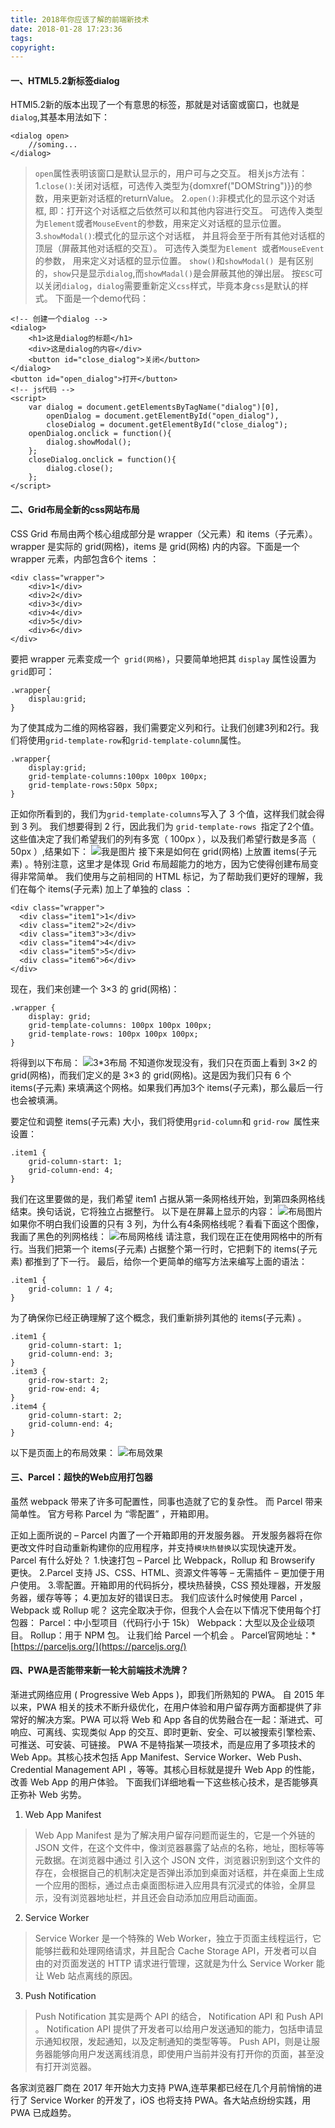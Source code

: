 ```yaml
---
title: 2018年你应该了解的前端新技术
date: 2018-01-28 17:23:36
tags:
copyright:
---
```

#### 一、HTML5.2新标签dialog
HTMl5.2新的版本出现了一个有意思的标签，那就是对话窗或窗口，也就是`dialog`,其基本用法如下：
```
<dialog open>
    //soming...
</dialog>
```
> `open`属性表明该窗口是默认显示的，用户可与之交互。
相关js方法有：
1.`close()`:关闭对话框，可选传入类型为{domxref("DOMString")}}的参数，用来更新对话框的returnValue。
2.`open()`:非模式化的显示这个对话框, 即：打开这个对话框之后依然可以和其他内容进行交互。 可选传入类型为` Element `或者` MouseEvent `的参数，用来定义对话框的显示位置。
3.`showModal()`:模式化的显示这个对话框， 并且将会至于所有其他对话框的顶层（屏蔽其他对话框的交互）。 可选传入类型为`Element `或者` MouseEvent `的参数， 用来定义对话框的显示位置。
> `show()`和`showModal() `是有区别的，`show`只是显示`dialog`,而`showMadal()`是会屏蔽其他的弹出层。
> 按`ESC`可以关闭`dialog`，`dialog`需要重新定义`css`样式，毕竟本身`css`是默认的样式。
下面是一个demo代码：
```
<!-- 创建一个dialog -->
<dialog>
    <h1>这是dialog的标题</h1>
    <div>这是dialog的内容</div>
    <button id="close_dialog">关闭</button>
</dialog>
<button id="open_dialog">打开</button>
<!-- js代码 -->
<script>
    var dialog = document.getElementsByTagName("dialog")[0],
        openDialog = document.getElementById("open_dialog"),
        closeDialog = document.getElementById("close_dialog");
    openDialog.onclick = function(){
        dialog.showModal();
    };
    closeDialog.onclick = function(){
        dialog.close();
    };
</script>
```
#### 二、Grid布局全新的css网站布局
CSS Grid 布局由两个核心组成部分是 wrapper（父元素）和 items（子元素）。 wrapper 是实际的 grid(网格)，items 是 grid(网格) 内的内容。下面是一个 wrapper 元素，内部包含6个 items ：
```
<div class="wrapper">
    <div>1</div>
    <div>2</div>
    <div>3</div>
    <div>4</div>
    <div>5</div>
    <div>6</div>
</div>
```
要把 wrapper 元素变成一个` grid(网格)`，只要简单地把其 `display` 属性设置为` grid `即可：
```
.wrapper{
    displau:grid;
}
```
为了使其成为二维的网格容器，我们需要定义列和行。让我们创建3列和2行。我们将使用`grid-template-row`和`grid-template-column`属性。
```
.wrapper{
    display:grid;
    grid-template-columns:100px 100px 100px;
    grid-template-rows:50px 50px;
}
```
正如你所看到的，我们为` grid-template-columns `写入了 3 个值，这样我们就会得到 3 列。 我们想要得到 2 行，因此我们为 `grid-template-rows `指定了2个值。
这些值决定了我们希望我们的列有多宽（ 100px ），以及我们希望行数是多高（ 50px ）,结果如下：
![我是图片](http://newimg88.b0.upaiyun.com/newimg88/2017/12/1_fJNIdDiScjhI9CZjdxv3Eg.png)
接下来是如何在 grid(网格) 上放置 items(子元素) 。特别注意，这里才是体现 Grid 布局超能力的地方，因为它使得创建布局变得非常简单。
我们使用与之前相同的 HTML 标记，为了帮助我们更好的理解，我们在每个 items(子元素) 加上了单独的 class ：
```
<div class="wrapper">
  <div class="item1">1</div>
  <div class="item2">2</div>
  <div class="item3">3</div>
  <div class="item4">4</div>
  <div class="item5">5</div>
  <div class="item6">6</div>
</div>
```
现在，我们来创建一个 3×3 的 grid(网格)：
```
.wrapper {
    display: grid;
    grid-template-columns: 100px 100px 100px;
    grid-template-rows: 100px 100px 100px;
}
```
将得到以下布局：
![3*3布局](http://newimg88.b0.upaiyun.com/newimg88/2017/12/1_WxIT0z8OH7-rkoFMg5fwRw.png)
不知道你发现没有，我们只在页面上看到 3×2 的 grid(网格)，而我们定义的是 3×3 的 grid(网格)。这是因为我们只有 6 个 items(子元素) 来填满这个网格。如果我们再加3个 items(子元素)，那么最后一行也会被填满。

要定位和调整 items(子元素) 大小，我们将使用` grid-column `和 `grid-row `属性来设置：
```
.item1 {
    grid-column-start: 1;
    grid-column-end: 4;
}
```
我们在这里要做的是，我们希望 item1 占据从第一条网格线开始，到第四条网格线结束。换句话说，它将独立占据整行。 以下是在屏幕上显示的内容：
![布局图片](http://newimg88.b0.upaiyun.com/newimg88/2017/12/1_he7CoAzdQB3sei_WpHOtNg.png)
如果你不明白我们设置的只有 3 列，为什么有4条网格线呢？看看下面这个图像，我画了黑色的列网格线：
![布局网格线](http://newimg88.b0.upaiyun.com/newimg88/2017/12/1_l-adYpQCGve7W6DWY949pw.png)
请注意，我们现在正在使用网格中的所有行。当我们把第一个 items(子元素) 占据整个第一行时，它把剩下的 items(子元素) 都推到了下一行。
最后，给你一个更简单的缩写方法来编写上面的语法：
```
.item1 {
    grid-column: 1 / 4;
}
```
为了确保你已经正确理解了这个概念，我们重新排列其他的 items(子元素) 。
```
.item1 {
    grid-column-start: 1;
    grid-column-end: 3;
}
.item3 {
    grid-row-start: 2;
    grid-row-end: 4;
}
.item4 {
    grid-column-start: 2;
    grid-column-end: 4;
}
```
以下是页面上的布局效果：
![布局效果](http://newimg88.b0.upaiyun.com/newimg88/2017/12/1_QDSybpxjXSat6UtoHgUapQ.png)

#### 三、Parcel：超快的Web应用打包器
虽然 webpack 带来了许多可配置性，同事也造就了它的复杂性。 而 Parcel 带来简单性。 官方号称 Parcel 为 “零配置” ，开箱即用。

正如上面所说的 – Parcel 内置了一个开箱即用的开发服务器。 开发服务器将在你更改文件时自动重新构建你的应用程序，并支持` 模块热替换 `以实现快速开发。
Parcel 有什么好处？
1.快速打包 – Parcel 比 Webpack，Rollup 和 Browserify 更快。
2.Parcel 支持 JS、CSS、HTML、资源文件等等 – 无需插件 – 更加便于用户使用。
3.零配置。开箱即用的代码拆分，模块热替换，CSS 预处理器，开发服务器，缓存等等；
4.更加友好的错误日志。
我们应该什么时候使用 Parcel ， Webpack 或 Rollup 呢？
这完全取决于你，但我个人会在以下情况下使用每个打包器：
Parcel：中小型项目（代码行小于 15k）
Webpack：大型以及企业级项目。
Rollup：用于 NPM 包。
让我们给 Parcel 一个机会 。
Parcel官网地址：*[https://parceljs.org/](https://parceljs.org/)

#### 四、PWA是否能带来新一轮大前端技术洗牌？
渐进式网络应用 ( Progressive Web Apps )，即我们所熟知的 PWA。
自 2015 年以来，PWA 相关的技术不断升级优化，在用户体验和用户留存两方面都提供了非常好的解决方案。PWA 可以将 Web 和 App 各自的优势融合在一起：渐进式、可响应、可离线、实现类似 App 的交互、即时更新、安全、可以被搜索引擎检索、可推送、可安装、可链接。
PWA 不是特指某一项技术，而是应用了多项技术的 Web App。其核心技术包括 App Manifest、Service Worker、Web Push、Credential Management API ，等等。其核心目标就是提升 Web App 的性能，改善 Web App 的用户体验。
下面我们详细地看一下这些核心技术，是否能够真正弥补 Web 劣势。
1. Web App Manifest
> Web App Manifest 是为了解决用户留存问题而诞生的，它是一个外链的 JSON 文件，在这个文件中，像浏览器暴露了站点的名称，地址，图标等等元数据。在浏览器中通过 <link rel="manifest" href="/manifest.json"> 引入这个 JSON 文件，浏览器识别到这个文件的存在，会根据自己的机制决定是否弹出添加到桌面对话框，并在桌面上生成一个应用的图标，通过点击桌面图标进入应用具有沉浸式的体验，全屏显示，没有浏览器地址栏，并且还会自动添加应用启动画面。
2. Service Worker
> Service Worker 是一个特殊的 Web Worker，独立于页面主线程运行，它能够拦截和处理网络请求，并且配合 Cache Storage API，开发者可以自由的对页面发送的 HTTP 请求进行管理，这就是为什么 Service Worker 能让 Web 站点离线的原因。
3. Push Notification
> Push Notification 其实是两个 API 的结合， Notification API 和 Push API 。
> Notification API 提供了开发者可以给用户发送通知的能力，包括申请显示通知权限，发起通知，以及定制通知的类型等等。
> Push API，则是让服务器能够向用户发送离线消息，即使用户当前并没有打开你的页面，甚至没有打开浏览器。

各家浏览器厂商在 2017 年开始大力支持 PWA,连苹果都已经在几个月前悄悄的进行了 Service Worker 的开发了，iOS 也将支持 PWA。各大站点纷纷实践，用 PWA 已成趋势。
